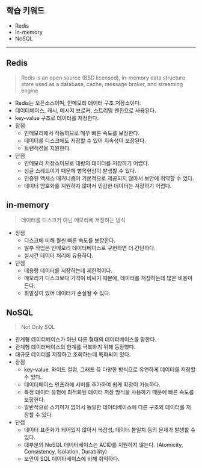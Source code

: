## 학습 키워드

- Redis
- in-memory
- NoSQL

<hr>

## Redis
> Redis is an open source (BSD licensed), in-memory data structure store used as a database, cache, message broker, and streaming engine
- Redis는 오픈소스이며, 인메모리 데이터 구조 저장소이다.
- 데이터베이스, 캐시, 메시지 브로커, 스트리밍 엔진으로 사용된다.
- key-value 구조로 데이터를 저장한다.
- 장점
  - 인메모리에서 작동하므로 매우 빠른 속도를 보장한다.
  - 데이터를 디스크에도 저장할 수 있어 지속성이 보장된다.
  - 트랜잭션을 지원한다.
- 단점
  - 인메모리 저장소이므로 대량의 데이터를 저장하기 어렵다.
  - 싱글 스레드이기 때문에 병목현상이 발생할 수 있다.
  - 인증된 액세스 매커니즘이 기본적으로 제공되지 않아서 보안에 취약할 수 있다.
  - 데이터 암호화를 지원하지 않아서 민감한 데이터는 저장하기 어렵다.
## in-memory
> 데이터를 디스크가 아닌 메모리에 저장하는 방식
- 장점
  - 디스크에 비해 훨씬 빠른 속도를 보장한다.
  - 일부 작업은 인메모리 데이터베이스로 구현하면 더 간단하다.
  - 실시간 데이터 처리에 유용하다.
- 단점
  - 대용량 데이터를 저장하는데 제한적이다.
  - 메모리가 디스크보다 가격이 비싸기 때문에, 데이터를 저장하는데 많은 비용이 든다.
  - 휘발성이 있어 데이터가 손실될 수 있다.
## NoSQL
> Not Only SQL
- 관계형 데이터베이스가 아닌 다른 형태의 데이터베이스를 말한다.
- 관계형 데이터베이스의 한계를 극복하기 위해 등장했다.
- 대규모 데이터를 저장하고 조회하는데 특화되어 있다.
- 장점
  - key-value, 와이드 컬럼, 그래프 등 다양한 방식으로 유연하게 데이터를 저장할 수 있다.
  - 데이터베이스 인프라에 서버를 추가하여 쉽게 확장이 가능하다.
  - 특정 데이터 유형에 최적화된 데이터 저장 방식을 사용하기 때문에 빠른 속도를 보장한다.
  - 일반적으로 스키마가 없어서 동일한 데이터베이스에 다른 구조의 데이터를 저장할 수 있다.
- 단점
  - 데이터 표준화가 되어있지 않아서 복잡성, 데이터 불일치 등의 문제가 발생할 수 있다.
  - 대부분의 NoSQL 데이터베이스는 ACID를 지원하지 않는다. (Atomicity, Consistency, Isolation, Durability)
  - 보안이 SQL 데이터베이스에 비해 취약하다.